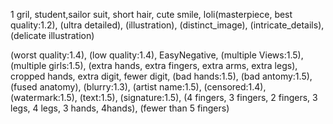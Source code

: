 1 gril, student,sailor suit, short hair, cute smile, loli(masterpiece, best quality:1.2), (ultra detailed), (illustration), (distinct_image), (intricate_details), (delicate illustration)

 (worst quality:1.4), (low quality:1.4), EasyNegative, (multiple Views:1.5), (multiple girls:1.5), (extra hands, extra fingers, extra arms, extra legs), cropped hands, extra digit, fewer digit, (bad hands:1.5), (bad antomy:1.5), (fused anatomy), (blurry:1.3), (artist name:1.5), (censored:1.4), (watermark:1.5), (text:1.5), (signature:1.5), (4 fingers, 3 fingers, 2 fingers, 3 legs, 4 legs, 3 hands, 4hands), (fewer than 5 fingers)